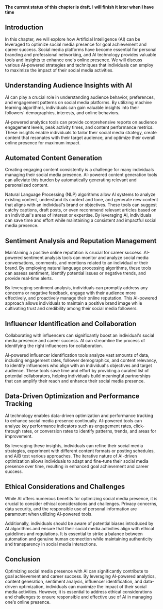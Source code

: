 **The current status of this chapter is draft. I will finish it later when I have time**

Introduction
------------

In this chapter, we will explore how Artificial Intelligence (AI) can be leveraged to optimize social media presence for goal achievement and career success. Social media platforms have become essential for personal branding and professional networking, and AI technology provides valuable tools and insights to enhance one's online presence. We will discuss various AI-powered strategies and techniques that individuals can employ to maximize the impact of their social media activities.

Understanding Audience Insights with AI
---------------------------------------

AI can play a crucial role in understanding audience behavior, preferences, and engagement patterns on social media platforms. By utilizing machine learning algorithms, individuals can gain valuable insights into their followers' demographics, interests, and online behaviors.

AI-powered analytics tools can provide comprehensive reports on audience engagement levels, peak activity times, and content performance metrics. These insights enable individuals to tailor their social media strategy, create content that resonates with their target audience, and optimize their overall online presence for maximum impact.

Automated Content Generation
----------------------------

Creating engaging content consistently is a challenge for many individuals managing their social media presence. AI-powered content generation tools can alleviate this burden by automatically generating relevant and personalized content.

Natural Language Processing (NLP) algorithms allow AI systems to analyze existing content, understand its context and tone, and generate new content that aligns with an individual's brand or objectives. These tools can suggest catchy captions, draft posts, or even recommend relevant articles based on an individual's areas of interest or expertise. By leveraging AI, individuals can save time and effort while maintaining a consistent and impactful social media presence.

Sentiment Analysis and Reputation Management
--------------------------------------------

Maintaining a positive online reputation is crucial for career success. AI-powered sentiment analysis tools can monitor and analyze social media conversations, comments, and mentions related to an individual or their brand. By employing natural language processing algorithms, these tools can assess sentiment, identify potential issues or negative trends, and provide real-time alerts.

By leveraging sentiment analysis, individuals can promptly address any concerns or negative feedback, engage with their audience more effectively, and proactively manage their online reputation. This AI-powered approach allows individuals to maintain a positive brand image while cultivating trust and credibility among their social media followers.

Influencer Identification and Collaboration
-------------------------------------------

Collaborating with influencers can significantly boost an individual's social media presence and career success. AI can streamline the process of identifying the right influencers for collaboration.

AI-powered influencer identification tools analyze vast amounts of data, including engagement rates, follower demographics, and content relevancy, to identify influencers who align with an individual's objectives and target audience. These tools save time and effort by providing a curated list of potential collaborators, helping individuals build meaningful partnerships that can amplify their reach and enhance their social media presence.

Data-Driven Optimization and Performance Tracking
-------------------------------------------------

AI technology enables data-driven optimization and performance tracking to enhance social media presence continually. AI-powered tools can analyze key performance indicators such as engagement rates, click-through rates, or conversion rates to identify patterns, trends, and areas for improvement.

By leveraging these insights, individuals can refine their social media strategies, experiment with different content formats or posting schedules, and A/B test various approaches. The iterative nature of AI-driven optimization allows individuals to adapt and fine-tune their social media presence over time, resulting in enhanced goal achievement and career success.

Ethical Considerations and Challenges
-------------------------------------

While AI offers numerous benefits for optimizing social media presence, it is crucial to consider ethical considerations and challenges. Privacy concerns, data security, and the responsible use of personal information are paramount when utilizing AI-powered tools.

Additionally, individuals should be aware of potential biases introduced by AI algorithms and ensure that their social media activities align with ethical guidelines and regulations. It is essential to strike a balance between automation and genuine human connection while maintaining authenticity and transparency in social media interactions.

Conclusion
----------

Optimizing social media presence with AI can significantly contribute to goal achievement and career success. By leveraging AI-powered analytics, content generation, sentiment analysis, influencer identification, and data-driven optimization, individuals can maximize the impact of their social media activities. However, it is essential to address ethical considerations and challenges to ensure responsible and effective use of AI in managing one's online presence.
